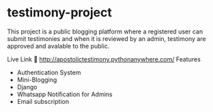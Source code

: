 # testimony-project
This project is a public blogging platform where a registered user can submit testimonies and when it is reviewed by an admin, testimony are approved and avalable to the public.

Live Link 📎 http://apostolictestimony.pythonanywhere.com/
Features
- Authentication System
- Mini-Blogging
- Django
- Whatsapp Notification for Admins
- Email subscription
